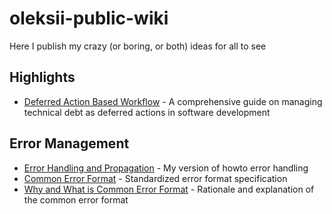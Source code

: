 # oleksii-public-wiki
Here I publish my crazy (or boring, or both) ideas for all to see

## Highlights

- [Deferred Action Based Workflow](processes/tech%20debt/Deferred%20action%20based%20workflow.md) - A comprehensive guide on managing technical debt as deferred actions in software development

## Error Management

- [Error Handling and Propagation](https://github.com/kityk-cargo/wms-main/blob/main/architectural%20intent/theory/error%20handling%20and%20propagation.md) - My version of howto error handling
- [Common Error Format](https://github.com/kityk-cargo/wms-main/blob/main/architectural%20intent/common%20formats/error/Common%20Error%20Format.md) - Standardized error format specification
- [Why and What is Common Error Format](https://github.com/kityk-cargo/wms-main/blob/main/architectural%20intent/common%20formats/error/Why%20and%20What%20is%20Common%20Error%20Format.md) - Rationale and explanation of the common error format
